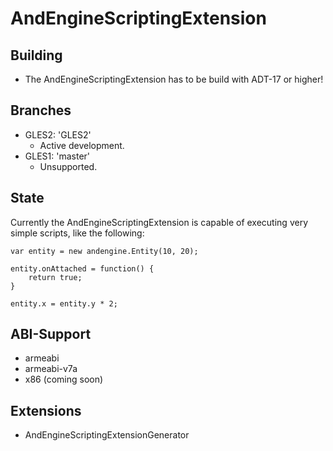 # AndEngineScriptingExtension

## Building

 * The AndEngineScriptingExtension has to be build with ADT-17 or higher!

## Branches

 * GLES2: 'GLES2'
    * Active development. 
 * GLES1: 'master'
    * Unsupported.

## State
Currently the AndEngineScriptingExtension is capable of executing very simple scripts, like the following:
```
var entity = new andengine.Entity(10, 20);

entity.onAttached = function() {
	return true;
}

entity.x = entity.y * 2;
```

## ABI-Support
 * armeabi
 * armeabi-v7a
 * x86 (coming soon)

## Extensions

 * AndEngineScriptingExtensionGenerator